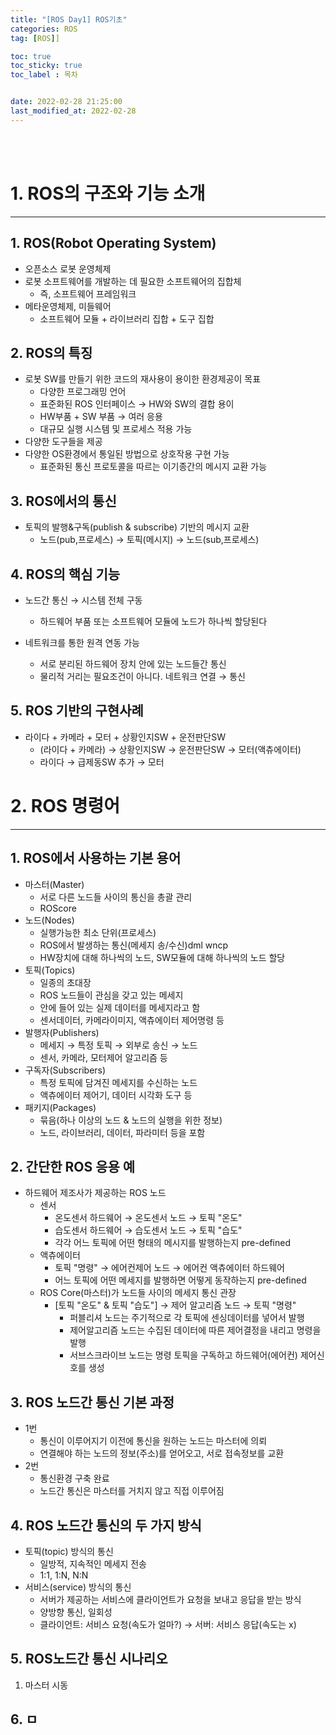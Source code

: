 ```yaml
---
title: "[ROS Day1] ROS기초"
categories: ROS
tag: [ROS]]

toc: true
toc_sticky: true
toc_label : 목차


date: 2022-02-28 21:25:00
last_modified_at: 2022-02-28
---
```

<br>
<br>

# 1. ROS의 구조와 기능 소개
---
##  1. ROS(Robot Operating System)
* 오픈소스 로봇 운영체제
* 로봇 소프트웨어를 개발하는 데 필요한 소프트웨어의 집합체
    - 즉, 소프트웨어 프레임워크
* 메타운영체제, 미들웨어
    - 소프트웨어 모듈 + 라이브러리 집합 + 도구 집합

## 2. ROS의 특징
* 로봇 SW를 만들기 위한 코드의 재사용이 용이한 환경제공이 목표
    - 다양한 프로그래밍 언어
    - 표준화된 ROS 인터페이스 → HW와 SW의 결합 용이
    - HW부품 + SW 부품 → 여러 응용
    - 대규모 실행 시스템 및 프로세스 적용 가능
* 다양한 도구들을 제공
* 다양한 OS환경에서 통일된 방법으로 상호작용 구현 가능
    - 표준화된 통신 프로토콜을 따르는 이기종간의 메시지 교환 가능

## 3. ROS에서의 통신
* 토픽의 발행&구독(publish & subscribe) 기반의 메시지 교환
    - 노드(pub,프로세스) → 토픽(메시지) → 노드(sub,프로세스)

## 4. ROS의 핵심 기능
* 노드간 통신 → 시스템 전체 구동
    - 하드웨어 부품 또는 소프트웨어 모듈에 노드가 하나씩 할당된다

* 네트워크를 통한 원격 연동 가능
    - 서로 분리된 하드웨어 장치 안에 있는 노드들간 통신
    - 물리적 거리는 필요조건이 아니다. 네트워크 연결 → 통신

## 5. ROS 기반의 구현사례
* 라이다 + 카메라 + 모터 + 상황인지SW + 운전판단SW
    - (라이다 + 카메라) → 상황인지SW → 운전판단SW → 모터(액츄에이터)
    - 라이다 → 급제동SW 추가 → 모터

# 2. ROS 명령어
---
## 1. ROS에서 사용하는 기본 용어
* 마스터(Master)
    - 서로 다른 노드들 사이의 통신을 총괄 관리
    - ROScore
* 노드(Nodes)
    - 실행가능한 최소 단위(프로세스)
    - ROS에서 발생하는 통신(메세지 송/수신)dml wncp
    - HW장치에 대해 하나씩의 노드, SW모듈에 대해 하나씩의 노드 할당
* 토픽(Topics)
    - 일종의 초대장
    - ROS 노드들이 관심을 갖고 있는 메세지
    - 안에 들어 있는 실제 데이터를 메세지라고 함
    - 센서데이터, 카메라이미지, 액츄에이터 제어명령 등
* 발행자(Publishers)
    - 메세지 → 특정 토픽 → 외부로 송신 → 노드
    - 센서, 카메라, 모터제어 알고리즘 등
* 구독자(Subscribers)
    - 특정 토픽에 담겨진 메세지를 수신하는 노드
    - 액츄에이터 제어기, 데이터 시각화 도구 등
* 패키지(Packages)
    - 묶음(하나 이상의 노드 & 노드의 실행을 위한 정보)
    - 노드, 라이브러리, 데이터, 파라미터 등을 포함

## 2. 간단한 ROS 응용 예
* 하드웨어 제조사가 제공하는 ROS 노드
    - 센서
        + 온도센서 하드웨어 → 온도센서 노드 → 토픽 "온도"
        + 습도센서 하드웨어 → 습도센서 노드 → 토픽 "습도"
        + 각각 어느 토픽에 어떤 형태의 메시지를 발행하는지 pre-defined
    - 액츄에이터
        + 토픽 "명령" → 에어컨제어 노드 → 에어컨 액츄에이터 하드웨어
        + 어느 토픽에 어떤 메세지를 발행하면 어떻게 동작하는지 pre-defined
    - ROS Core(마스터)가 노드들 사이의 메세지 통신 관장
        + \[토픽 "온도" & 토픽 "습도"\] → 제어 알고리즘 노드 → 토픽 "명령"
            * 퍼블리셔 노드는 주기적으로 각 토픽에 센싱데이터를 넣어서 발행
            * 제어알고리즘 노드는 수집된 데이터에 따른 제어결정을 내리고 명령을 발행
            * 서브스크라이브 노드는 명령 토픽을 구독하고 하드웨어(에어컨) 제어신호를 생성

## 3. ROS 노드간 통신 기본 과정
* 1번
    - 통신이 이루어지기 이전에 통신을 원하는 노드는 마스터에 의뢰
    - 연결해야 하는 노드의 정보(주소)를 얻어오고, 서로 접속정보를 교환
* 2번
    - 통신환경 구축 완료
    - 노드간 통신은 마스터를 거치지 않고 직접 이루어짐

## 4. ROS 노드간 통신의 두 가지 방식
* 토픽(topic) 방식의 통신
    - 일방적, 지속적인 메세지 전송
    - 1:1, 1:N, N:N
* 서비스(service) 방식의 통신
    - 서버가 제공하는 서비스에 클라이언트가 요청을 보내고 응답을 받는 방식
    - 양방향 통신, 일회성
    - 클라이언트: 서비스 요청(속도가 얼마?) → 서버: 서비스 응답(속도는 x)

## 5. ROS노드간 통신 시나리오
1. 마스터 시동


## 6. ㅁ